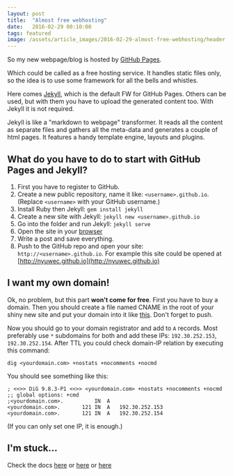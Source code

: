 ```yaml
---
layout: post
title:  "Almost free webhosting"
date:   2016-02-29 00:10:00
tags: featured
image: /assets/article_images/2016-02-29-almost-free-webhosting/header.jpg
---
```


So my new webpage/blog is hosted by [GitHub Pages](https://pages.github.com).

Which could be called as a free hosting service. It handles static files only, so the idea is to use some framework for all the bells and whistles.

Here comes [Jekyll](http://jekyllrb.com/), which is the default FW for GitHub Pages.
Others can be used, but with them you have to upload the generated content too. With Jekyll it is not required.

Jekyll is like a "markdown to webpage" transformer. It reads all the content as separate files and gathers all the meta-data and generates a couple of html pages. It features a handy template engine, layouts and plugins.

## What do you have to do to start with GitHub Pages and Jekyll?

1. First you have to register to GitHub.
1. Create a new public repository, name it like: `<username>.github.io`. (Replace `<username>` with your GitHub username.)
1. Install Ruby then Jekyll: `gem install jekyll`
1. Create a new site with Jekyll: `jekyll new <username>.github.io`
1. Go into the folder and run Jekyll: `jekyll serve`
1. Open the site in your [browser](http://0.0.0.0:4000)
1. Write a post and save everything.
1. Push to the GitHub repo and open your site: `http://<username>.github.io`. For example this site could be opened at [http://nyuwec.github.io](http://nyuwec.github.io)

## I want my own domain!

Ok, no problem, but this part **won't come for free**. First you have to buy a domain.
Then you should create a file named CNAME in the root of your shiny new site and put your domain into it like [this](https://github.com/nyuwec/nyuwec.github.io/blob/master/CNAME). Don't forget to push.

Now you should go to your domain registrator and add to `A` records. Most preferably use `*` subdomains for both and add these IPs: `192.30.252.153`, `192.30.252.154`.
After TTL you could check domain-IP relation by executing this command:

    dig <yourdomain.com> +nostats +nocomments +nocmd

You should see something like this:

    ; <<>> DiG 9.8.3-P1 <<>> <yourdomain.com> +nostats +nocomments +nocmd
    ;; global options: +cmd
    ;<yourdomain.com>.			IN	A
    <yourdomain.com>.		121	IN	A	192.30.252.153
    <yourdomain.com>.		121	IN	A	192.30.252.154

(If you can only set one IP, it is enough.)


## I'm stuck...

Check the docs [here](https://pages.github.com) or [here](https://help.github.com/categories/github-pages-basics/) or [here](https://help.github.com/articles/using-a-custom-domain-with-github-pages/)
